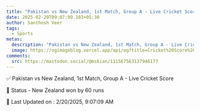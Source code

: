 ```yaml
---
title: "Pakistan vs New Zealand, 1st Match, Group A - Live Cricket Score"
date: 2025-02-20T09:07:09.103+05:30
author: Santhosh Veer
tags:
  - Sports
metas:
  description: "Pakistan vs New Zealand, 1st Match, Group A - Live Cricket Score - New Zealand won by 60 runs"
  image: https://ogimageblog.vercel.app/api/og?title=Cricket%20Score%20%F0%9F%8F%8F
comments:
  src: https://mastodon.social/@mskian/111567563137946177
---
```


✅ Pakistan vs New Zealand, 1st Match, Group A - Live Cricket Score

📑 Status - New Zealand won by 60 runs

<!--more-->

📝 Last Updated on : 2/20/2025, 9:07:09 AM

